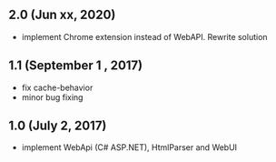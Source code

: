 <!-- markdownlint-disable MD024 -->
<!-- markdownlint-disable MD041 -->

## 2.0 (Jun xx, 2020)

* implement Chrome extension instead of WebAPI. Rewrite solution

## 1.1 (September 1 , 2017)

* fix cache-behavior
* minor bug fixing

## 1.0 (July 2, 2017)

* implement WebApi (C# ASP.NET), HtmlParser and WebUI
